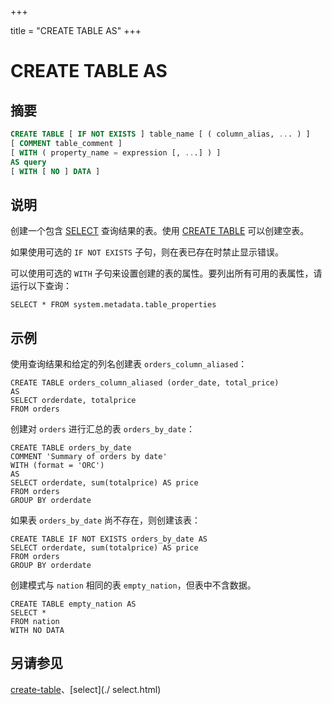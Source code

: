 +++

title = "CREATE TABLE AS"
+++

# CREATE TABLE AS

## 摘要

``` sql
CREATE TABLE [ IF NOT EXISTS ] table_name [ ( column_alias, ... ) ]
[ COMMENT table_comment ]
[ WITH ( property_name = expression [, ...] ) ]
AS query
[ WITH [ NO ] DATA ]
```

## 说明

创建一个包含 [SELECT](./select.html) 查询结果的表。使用 [CREATE TABLE](./create-table.html) 可以创建空表。

如果使用可选的 `IF NOT EXISTS` 子句，则在表已存在时禁止显示错误。

可以使用可选的 `WITH` 子句来设置创建的表的属性。要列出所有可用的表属性，请运行以下查询：

    SELECT * FROM system.metadata.table_properties

## 示例

使用查询结果和给定的列名创建表 `orders_column_aliased`：

    CREATE TABLE orders_column_aliased (order_date, total_price)
    AS
    SELECT orderdate, totalprice
    FROM orders

创建对 `orders` 进行汇总的表 `orders_by_date`：

    CREATE TABLE orders_by_date
    COMMENT 'Summary of orders by date'
    WITH (format = 'ORC')
    AS
    SELECT orderdate, sum(totalprice) AS price
    FROM orders
    GROUP BY orderdate

如果表 `orders_by_date` 尚不存在，则创建该表：

    CREATE TABLE IF NOT EXISTS orders_by_date AS
    SELECT orderdate, sum(totalprice) AS price
    FROM orders
    GROUP BY orderdate

创建模式与 `nation` 相同的表 `empty_nation`，但表中不含数据。

    CREATE TABLE empty_nation AS
    SELECT *
    FROM nation
    WITH NO DATA

## 另请参见

[create-table](./create-table.html)、[select](./ select.html)